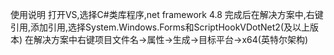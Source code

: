 使用说明
打开VS,选择C#类库程序,net framework 4.8
完成后在解决方案中,右键引用,添加引用,选择System.Windows.Forms和ScriptHookVDotNet2(及以上版本)
在解决方案中右键项目文件名->属性->生成->目标平台->x64(英特尔架构)

